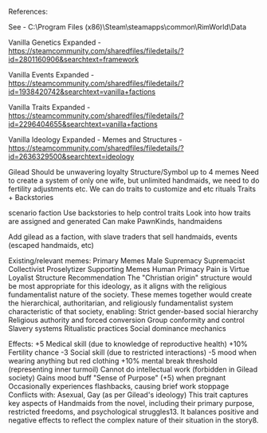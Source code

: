 References:

See - C:\Program Files (x86)\Steam\steamapps\common\RimWorld\Data

Vanilla Genetics Expanded - https://steamcommunity.com/sharedfiles/filedetails/?id=2801160906&searchtext=framework

Vanilla Events Expanded - https://steamcommunity.com/sharedfiles/filedetails/?id=1938420742&searchtext=vanilla+factions

Vanilla Traits Expanded - https://steamcommunity.com/sharedfiles/filedetails/?id=2296404655&searchtext=vanilla+factions

Vanilla Ideology Expanded - Memes and Structures - https://steamcommunity.com/sharedfiles/filedetails/?id=2636329500&searchtext=ideology

Gilead
Should be unwavering loyalty
Structure/Symbol
up to 4 memes
Need to create a system of only one wife, but unlimited handmaids, we need to do fertility adjustments etc.
We can do traits to customize and etc
rituals
Traits + Backstories

scenario
faction
Use backstories to help control traits
Look into how traits are assigned and generated
Can make PawnKinds, handmaidens


Add gilead as a faction, with slave traders that sell handmaids, events (escaped handmaids, etc)

Existing/relevant memes:
Primary Memes
Male Supremacy
Supremacist
Collectivist
Proselytizer
Supporting Memes
Human Primacy
Pain is Virtue
Loyalist
Structure Recommendation
The "Christian origin" structure would be most appropriate for this ideology, as it aligns with the religious fundamentalist nature of the society.
These memes together would create the hierarchical, authoritarian, and religiously fundamentalist system characteristic of that society, enabling:
Strict gender-based social hierarchy
Religious authority and forced conversion
Group conformity and control
Slavery systems
Ritualistic practices
Social dominance mechanics

Effects:
+5 Medical skill (due to knowledge of reproductive health)
+10% Fertility chance
-3 Social skill (due to restricted interactions)
-5 mood when wearing anything but red clothing
+10% mental break threshold (representing inner turmoil)
Cannot do intellectual work (forbidden in Gilead society)
Gains mood buff "Sense of Purpose" (+5) when pregnant
Occasionally experiences flashbacks, causing brief work stoppage
Conflicts with: Asexual, Gay (as per Gilead's ideology)
This trait captures key aspects of Handmaids from the novel, including their primary purpose, restricted freedoms, and psychological struggles13. It balances positive and negative effects to reflect the complex nature of their situation in the story8.
